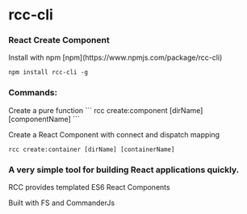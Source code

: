 <h1> rcc-cli </h1>

<h3> React Create Component</h3>
Install with npm [npm](https://www.npmjs.com/package/rcc-cli) 

```
npm install rcc-cli -g
```


<h3> Commands: </h3>
Create a pure function 
```
rcc create:component [dirName] [componentName]
```

Create a React Component with connect and dispatch mapping
```
rcc create:container [dirName] [containerName]
```

<h3> A very simple tool for building React applications quickly. </h3>
<p> RCC provides templated ES6 React Components </p>
<p> Built with FS and CommanderJs </p>
